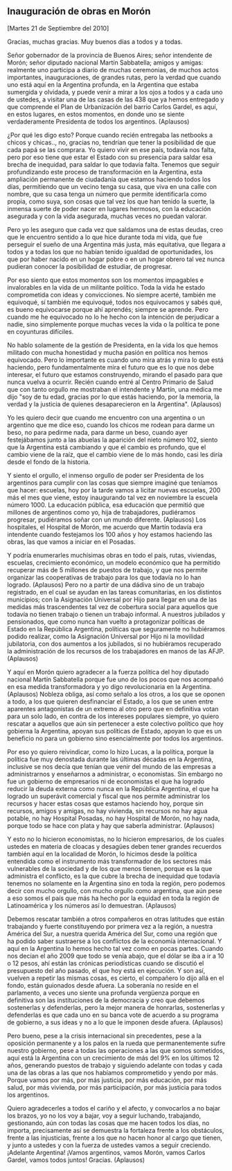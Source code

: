Inauguración de obras en Morón
------------------------------

[Martes 21 de Septiembre del 2010]

Gracias, muchas gracias. Muy buenos días a todos y a todas.

Señor gobernador de la provincia de Buenos Aires; señor intendente de
Morón; señor diputado nacional Martín Sabbatella; amigos y amigas:
realmente uno participa a diario de muchas ceremonias, de muchos actos
importantes, inauguraciones, de grandes rutas, pero la verdad que cuando
uno está aquí en la Argentina profunda, en la Argentina que estaba
sumergida y olvidada, y puede venir a mirar a los ojos a todos y a cada
uno de ustedes, a visitar una de las casas de las 438 que ya hemos
entregado y que comprende el Plan de Urbanización del barrio Carlos
Gardel, es aquí, en estos lugares, en estos momentos, en donde uno se
siente verdaderamente Presidenta de todos los argentinos. (Aplausos)

¿Por qué les digo esto? Porque cuando recién entregaba las netbooks a
chicos y chicas.., no, gracias no, tendrían que tener la posibilidad de
que cada papá se las comprara. Yo quiero vivir en ese país, todavía nos
falta, pero por eso tiene que estar el Estado con su presencia para
saldar esa brecha de inequidad, para saldar lo que todavía falta.
Tenemos que seguir profundizando este proceso de transformación en la
Argentina, esta ampliación permanente de ciudadanía que estamos haciendo
todos los días, permitiendo que un vecino tenga su casa, que viva en una
calle con nombre, que su casa tenga un número que permite identificarla
como propia, como suya, son cosas que tal vez los que han tenido la
suerte, la inmensa suerte de poder nacer en lugares hermosos, con la
educación asegurada y con la vida asegurada, muchas veces no puedan
valorar.

Pero yo les aseguro que cada vez que saldamos una de estas deudas, creo
que le encuentro sentido a lo que hice durante toda mi vida, que fue
perseguir el sueño de una Argentina más justa, más equitativa, que
llegara a todos y a todas los que no habían tenido igualdad de
oportunidades, los que por haber nacido en un hogar pobre o en un hogar
obrero tal vez nunca pudieran conocer la posibilidad de estudiar, de
progresar.

Por eso siento que estos momentos son los momentos impagables e
invalorables en la vida de un militante político. Toda la vida he estado
comprometida con ideas y convicciones. No siempre acerté, también me
equivoqué, sí también me equivoqué, todos nos equivocamos y sabés qué,
es bueno equivocarse porque ahí aprendés; siempre se aprende. Pero
cuando me he equivocado no lo he hecho con la intención de perjudicar a
nadie, sino simplemente porque muchas veces la vida o la política te
pone en coyunturas difíciles.

No hablo solamente de la gestión de Presidenta, en la vida los que hemos
militado con mucha honestidad y mucha pasión en política nos hemos
equivocado. Pero lo importante es cuando uno mira atrás y mira lo que
está haciendo, pero fundamentalmente mira el futuro que es lo que nos
debe interesar, el futuro que estamos construyendo, mirando el pasado
para que nunca vuelva a ocurrir. Recién cuando entré al Centro Primario
de Salud que con tanto orgullo me mostraban el intendente y Martín, una
médica me dijo "soy de tu edad, gracias por lo que estás haciendo, por
la memoria, la verdad y la justicia de quienes desaparecieron en la
Argentina". (Aplausos)

Yo les quiero decir que cuando me encuentro con una argentina o un
argentino que me dice eso, cuando los chicos me rodean para darme un
beso, no para pedirme nada, para darme un beso, cuando ayer festejábamos
junto a las abuelas la aparición del nieto número 102, siento que la
Argentina está cambiando y que el cambio es profundo, que el cambio
viene de la raíz, que el cambio viene de lo más hondo, casi les diría
desde el fondo de la historia.

Y siento el orgullo, el inmenso orgullo de poder ser Presidenta de los
argentinos para cumplir con las cosas que siempre imaginé que teníamos
que hacer: escuelas, hoy por la tarde vamos a licitar nuevas escuelas,
200 más el mes que viene, estoy inaugurando tal vez en noviembre la
escuela número 1000. La educación pública, esa educación que permitió
que millones de argentinos como yo, hija de trabajadores, pudiéramos
progresar, pudiéramos soñar con un mundo diferente. (Aplausos) Los
hospitales, el Hospital de Morón, me acuerdo que Martín todavía era
intendente cuando festejamos los 100 años y hoy estamos haciendo las
obras, las que vamos a iniciar en el Posadas.

Y podría enumerarles muchísimas obras en todo el país, rutas, viviendas,
escuelas, crecimiento económico, un modelo económico que ha permitido
recuperar más de 5 millones de puestos de trabajo, y que nos permite
organizar las cooperativas de trabajo para los que todavía no lo han
logrado. (Aplausos) Pero no a partir de una dádiva sino de un trabajo
registrado, en el cual se ayudan en las tareas comunitarias, en los
distintos municipios; con la Asignación Universal por Hijo para llegar
en una de las medidas más trascendentes tal vez de cobertura social para
aquellos que todavía no tienen trabajo o tienen un trabajo informal. A
nuestros jubilados y pensionados, que como nunca han vuelto a
protagonizar políticas de Estado en la República Argentina, políticas
que seguramente no hubiéramos podido realizar, como la Asignación
Universal por Hijo ni la movilidad jubilatoria, con dos aumentos a los
jubilados, si no hubiéramos recuperado la administración de los recursos
de los trabajadores en manos de las AFJP. (Aplausos)

Y aquí en Morón quiero agradecer a la fuerza política del hoy diputado
nacional Martín Sabbatella porque fue uno de los pocos que nos acompañó
en esa medida transformadora y yo digo revolucionaria en la Argentina.
(Aplausos) Nobleza obliga, así como señalo a los otros, a los que se
oponen a todo, a los que quieren desfinanciar el Estado, a los que se
unen entre aparentes antagonistas de un extremo al otro pero que en
definitiva votan para un solo lado, en contra de los intereses populares
siempre, yo quiero rescatar a aquellos que aún sin pertenecer a este
colectivo político que hoy gobierna la Argentina, apoyan sus políticas
de Estado, apoyan lo que es un beneficio no para un gobierno sino
esencialmente por todos los argentinos.

Por eso yo quiero reivindicar, como lo hizo Lucas, a la política, porque
la política fue muy denostada durante las últimas décadas en la
Argentina, inclusive se nos decía que tenían que venir del mundo de las
empresas a administrarnos y enseñarnos a administrar, o economistas. Sin
embargo no fue un gobierno de empresarios ni de economistas el que ha
logrado reducir la deuda externa como nunca en la República Argentina,
el que ha logrado un superávit comercial y fiscal que nos permite
administrar los recursos y hacer estas cosas que estamos haciendo hoy,
porque sin recursos, amigos y amigas, no hay vivienda, sin recursos no
hay agua potable, no hay Hospital Posadas, no hay Hospital de Morón, no
hay nada, porque todo se hace con plata y hay que saberla administrar.
(Aplausos)

Y esto no lo hicieron economistas, no lo hicieron empresarios, de los
cuales ustedes en materia de cloacas y desagües deben tener grandes
recuerdos también aquí en la localidad de Morón, lo hicimos desde la
política entendida como el instrumento más transformador de los sectores
más vulnerables de la sociedad y de los que menos tienen, porque es la
que administra el conflicto, es la que cubre la brecha de inequidad que
todavía tenemos no solamente en la Argentina sino en toda la región,
pero podemos decir con mucho orgullo, con mucho orgullo como argentina,
que aún pese a eso somos el país que más ha hecho por la equidad en toda
la región de Latinoamérica y los números así lo demuestran. (Aplausos)

Debemos rescatar también a otros compañeros en otras latitudes que están
trabajando y fuerte constituyendo por primera vez a la región, a nuestra
América del Sur, a nuestra querida América del Sur, como una región que
ha podido saber sustraerse a los conflictos de la economía
internacional. Y aquí en la Argentina lo hemos hecho tal vez como en
pocas partes. Cuando nos decían el año 2009 que todo se venía abajo, que
el dólar se iba a ir a 10 o 12 pesos, ahí están las crónicas
periodísticas cuando se discutió el presupuesto del año pasado, el que
hoy está en ejecución. Y son así, vuelven a repetir las mismas cosas, es
cierto, el compañero lo dijo allá en el fondo, están guionados desde
afuera. La soberanía no reside en el parlamento, a veces uno siente una
profunda vergüenza porque en definitiva son las instituciones de la
democracia y creo que debemos sostenerlas y defenderlas, pero la mejor
manera de honrarlas, sostenerlas y defenderlas es que cada uno en su
banca vote de acuerdo a su programa de gobierno, a sus ideas y no a lo
que le imponen desde afuera. (Aplausos)

Pero bueno, pese a la crisis internacional sin precedentes, pese a la
oposición permanente y a los palos en la rueda que permanentemente sufre
nuestro gobierno, pese a todas las operaciones a las que somos
sometidos, aquí está la Argentina con un crecimiento de más del 9% en
los últimos 12 años, generando puestos de trabajo y siguiendo adelante
con todas y cada una de las obras a las que nos habíamos comprometido y
yendo por más. Porque vamos por más, por más justicia, por más
educación, por más salud, por más vivienda, por más participación, por
más justicia para todos los argentinos.

Quiero agradecerles a todos el cariño y el afecto, y convocarlos a no
bajar los brazos, yo no los voy a bajar, voy a seguir luchando,
trabajando, gestionando, aún con todas las cosas que me hacen todos los
días, no importa, precisamente así se demuestra la fortaleza frente a
los obstáculos, frente a las injusticias, frente a los que no hacen
honor al cargo que tienen, y junto a ustedes y con la fuerza de ustedes
vamos a seguir creciendo. ¡Adelante Argentina! ¡Vamos argentinos, vamos
Morón, vamos Carlos Gardel, vamos todos juntos! Gracias. (Aplausos)

 

 

 
